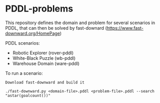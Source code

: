 # PDDL-problems

This repository defines the domain and problem for several scenarios in PDDL, that can then be solved by fast-downard (https://www.fast-downward.org/HomePage)

PDDL scenarios:
- Robotic Explorer (rover-pddl)
- White-Black Puzzle (wb-pddl)
- Warehouse Domain (ware-pddl)

To run a scenario:
```
Download fast-downward and build it

./fast-downward.py <domain-file>.pddl <problem-file>.pddl --search "astar(goalcount())"
```